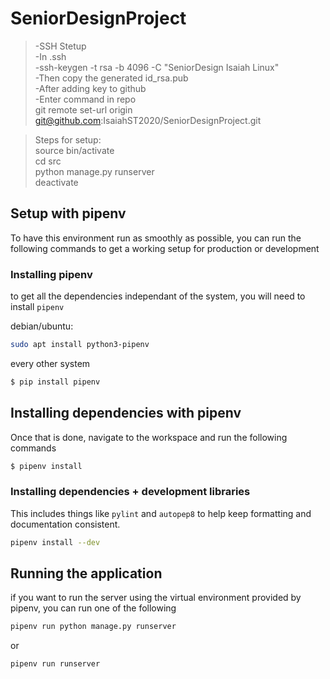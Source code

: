 # SeniorDesignProject
>-SSH Stetup<br/>
>-In .ssh<br/>
>-ssh-keygen -t rsa -b 4096 -C "SeniorDesign Isaiah Linux"<br/>
>-Then copy the generated id_rsa.pub<br/>
>-After adding key to github<br/>
>-Enter command in repo<br/>
>git remote set-url origin git@github.com:IsaiahST2020/SeniorDesignProject.git<br/>

>Steps for setup:<br/>
>source bin/activate<br/>
>cd src<br/>
>python manage.py runserver<br/>
>deactivate <br/>

## Setup with pipenv
To have this environment run as smoothly as possible, you can run the following commands to get a working setup for production or development

### Installing pipenv
to get all the dependencies independant of the system, you will need to install `pipenv`

debian/ubuntu:
```bash
sudo apt install python3-pipenv
```
every other system
```bash
$ pip install pipenv
```
## Installing dependencies with pipenv
Once that is done, navigate to the workspace and run the following commands
```bash
$ pipenv install
```
### Installing dependencies + development libraries
This includes things like `pylint` and `autopep8` to help keep formatting and documentation consistent.
```bash
pipenv install --dev
```
## Running the application
if you want to run the server using the virtual environment provided by pipenv, you can run one of the following
```bash
pipenv run python manage.py runserver
```
or
```bash
pipenv run runserver
```
